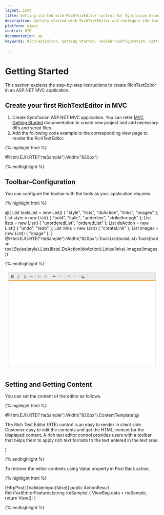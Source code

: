 ```yaml
---
layout: post
title: Getting started with RichTextEditor control for Syncfusion Essential ASP.NET MVC
description: Getting started with RichTextEditor and configure the toolbar and other functionalities.
platform: ejmvc
control: RTE
documentation: ug
keywords: RichTextEditor, Getting Started, Toolbar–Configuration, Setting the content, Getting the content

---
```

# Getting Started

This section explains the step-by-step instructions to create RichTextEditor in an ASP.NET MVC application.

## Create your first RichTextEditor in MVC

1.  Create Syncfusion ASP.NET MVC application. You can refer [MVC Getting Started](http://help.syncfusion.com/aspnetmvc/getting-started) documentation to create new project and add necessary dll’s and script files.
2.	Add the following code example to the corresponding view page to render the RichTextEditor.

{% highlight html %}
    
@Html.EJ().RTE("rteSample").Width("820px")
    	
{% endhighlight %}

## Toolbar–Configuration

You can configure the toolbar with the tools as your application requires.

{% highlight html %}

@{
    List<String> toolsList = new List<string>() { "style", "lists", "doAction", "links", "images" };
    List<String> style = new List<string>() { "bold", "italic", "underline", "strikethrough" };
    List<String> lists = new List<string>() { "unorderedList", "orderedList" };
    List<String> doAction = new List<string>() { "undo", "redo" };
    List<String> links = new List<string>() { "createLink" };
    List<String> images = new List<string>() { "image" };
}
@Html.EJ().RTE("rteSample").Width("820px").ToolsList(toolsList).Tools(tool => tool.Styles(style).Lists(lists).DoAction(doAction).Links(links).Images(images))

{% endhighlight %}

![](Getting-Started-images/Toolbar.png)

## Setting and Getting Content

You can set the content of the editor as follows.

{% highlight html %}

@Html.EJ().RTE("rteSample").Width("820px").ContentTemplate(@<div>
    The Rich Text Editor (RTE) control is an easy to render in client side.
    Customer easy to edit the contents and get the HTML content for the displayed content.
    A rich text editor control provides users with a toolbar that helps them to apply rich text formats to the text entered in the text area.
</div>)
   
{% endhighlight %}

To retrieve the editor contents using Value property in Post Back action,

{% highlight html %}

[HttpPost]
[ValidateInput(false)]
public ActionResult RichTextEditorFeatures(string rteSample)
{
    ViewBag.data = rteSample;
    return View();
} 
   
{% endhighlight %}

    